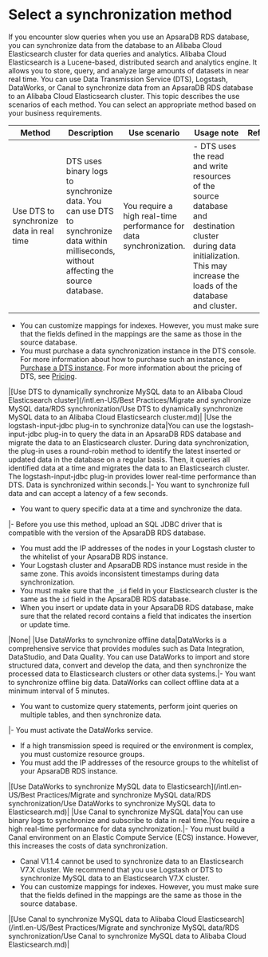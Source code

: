 # Select a synchronization method

If you encounter slow queries when you use an ApsaraDB RDS database, you can synchronize data from the database to an Alibaba Cloud Elasticsearch cluster for data queries and analytics. Alibaba Cloud Elasticsearch is a Lucene-based, distributed search and analytics engine. It allows you to store, query, and analyze large amounts of datasets in near real time. You can use Data Transmission Service \(DTS\), Logstash, DataWorks, or Canal to synchronize data from an ApsaraDB RDS database to an Alibaba Cloud Elasticsearch cluster. This topic describes the use scenarios of each method. You can select an appropriate method based on your business requirements.

|Method|Description|Use scenario|Usage note|References|
|------|-----------|------------|----------|----------|
|Use DTS to synchronize data in real time|DTS uses binary logs to synchronize data. You can use DTS to synchronize data within milliseconds, without affecting the source database.|You require a high real-time performance for data synchronization.|-   DTS uses the read and write resources of the source database and destination cluster during data initialization. This may increase the loads of the database and cluster.
-   You can customize mappings for indexes. However, you must make sure that the fields defined in the mappings are the same as those in the source database.
-   You must purchase a data synchronization instance in the DTS console. For more information about how to purchase such an instance, see [Purchase a DTS instance](). For more information about the pricing of DTS, see [Pricing]().

|[Use DTS to dynamically synchronize MySQL data to an Alibaba Cloud Elasticsearch cluster](/intl.en-US/Best Practices/Migrate and synchronize MySQL data/RDS synchronization/Use DTS to dynamically synchronize MySQL data to an Alibaba Cloud Elasticsearch cluster.md)|
|Use the logstash-input-jdbc plug-in to synchronize data|You can use the logstash-input-jdbc plug-in to query the data in an ApsaraDB RDS database and migrate the data to an Elasticsearch cluster. During data synchronization, the plug-in uses a round-robin method to identify the latest inserted or updated data in the database on a regular basis. Then, it queries all identified data at a time and migrates the data to an Elasticsearch cluster. The logstash-input-jdbc plug-in provides lower real-time performance than DTS. Data is synchronized within seconds.|-   You want to synchronize full data and can accept a latency of a few seconds.
-   You want to query specific data at a time and synchronize the data.

|-   Before you use this method, upload an SQL JDBC driver that is compatible with the version of the ApsaraDB RDS database.
-   You must add the IP addresses of the nodes in your Logstash cluster to the whitelist of your ApsaraDB RDS instance.
-   Your Logstash cluster and ApsaraDB RDS instance must reside in the same zone. This avoids inconsistent timestamps during data synchronization.
-   You must make sure that the `_id` field in your Elasticsearch cluster is the same as the `id` field in the ApsaraDB RDS database.
-   When you insert or update data in your ApsaraDB RDS database, make sure that the related record contains a field that indicates the insertion or update time.

|None|
|Use DataWorks to synchronize offline data|DataWorks is a comprehensive service that provides modules such as Data Integration, DataStudio, and Data Quality. You can use DataWorks to import and store structured data, convert and develop the data, and then synchronize the processed data to Elasticsearch clusters or other data systems.|-   You want to synchronize offline big data. DataWorks can collect offline data at a minimum interval of 5 minutes.
-   You want to customize query statements, perform joint queries on multiple tables, and then synchronize data.

|-   You must activate the DataWorks service.
-   If a high transmission speed is required or the environment is complex, you must customize resource groups.
-   You must add the IP addresses of the resource groups to the whitelist of your ApsaraDB RDS instance.

|[Use DataWorks to synchronize MySQL data to Elasticsearch](/intl.en-US/Best Practices/Migrate and synchronize MySQL data/RDS synchronization/Use DataWorks to synchronize MySQL data to Elasticsearch.md)|
|Use Canal to synchronize MySQL data|You can use binary logs to synchronize and subscribe to data in real time.|You require a high real-time performance for data synchronization.|-   You must build a Canal environment on an Elastic Compute Service \(ECS\) instance. However, this increases the costs of data synchronization.
-   Canal V1.1.4 cannot be used to synchronize data to an Elasticsearch V7.X cluster. We recommend that you use Logstash or DTS to synchronize MySQL data to an Elasticsearch V7.X cluster.
-   You can customize mappings for indexes. However, you must make sure that the fields defined in the mappings are the same as those in the source database.

|[Use Canal to synchronize MySQL data to Alibaba Cloud Elasticsearch](/intl.en-US/Best Practices/Migrate and synchronize MySQL data/RDS synchronization/Use Canal to synchronize MySQL data to Alibaba Cloud Elasticsearch.md)|

